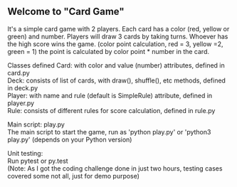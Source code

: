 ## Welcome to "Card Game"  

It's a simple card game with 2 players. Each card has a color (red, yellow or green) and number. Players will draw 3 cards by taking turns. Whoever has the high score wins the game. (color point calculation, red = 3, yellow =2, green = 1) the point is calculated by color point * number in the card.  

Classes defined
Card:   with color and value (number) attributes, defined in card.py  
Deck:   consists of list of cards, with draw(), shuffle(), etc methods, defined in deck.py  
Player: with name and rule (default is SimpleRule) attribute, defined in player.py  
Rule:   consists of different rules for score calculation, defined in rule.py  

Main script: play.py  
The main script to start the game, run as 'python play.py' or 'python3 play.py' (depends on your Python version)  

Unit testing:  
Run pytest or py.test  
(Note: As I got the coding challenge done in just two hours, testing cases covered some not all, just for demo purpose) 
